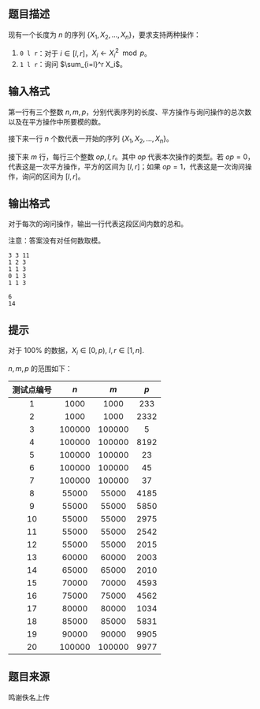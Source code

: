 ## 题目描述

现有一个长度为 $n$ 的序列 $\{X_1,X_2,\dots,X_n\}$，要求支持两种操作：

1. $\texttt{0 l r}$：对于 $i \in [l,r]$，$X_i \gets X_i^2 \mod p$。
2. $\texttt{1 l r}$：询问 $\sum_{i=l}^r X_i$。

## 输入格式

第一行有三个整数 $n,m,p$，分别代表序列的长度、平方操作与询问操作的总次数以及在平方操作中所要模的数。

接下来一行 $n$ 个数代表一开始的序列 $\{X_1,X_2,\dots,X_n\}$。  

接下来 $m$ 行，每行三个整数 $op,l,r$。其中 $op$ 代表本次操作的类型。若 $op=0$，代表这是一次平方操作，平方的区间为 $[l,r]$；如果 $op=1$，代表这是一次询问操作，询问的区间为 $[l,r]$。

## 输出格式

对于每次的询问操作，输出一行代表这段区间内数的总和。

注意：答案没有对任何数取模。

```input1
3 3 11
1 2 3
1 1 3
0 1 3
1 1 3
```
```output1
6
14
```

## 提示

对于 $100\%$ 的数据，$X_i \in [0,p),~l,r \in [1,n]$.

$n,m,p$ 的范围如下：

| 测试点编号 |   $n$    |   $m$    |  $p$   |
| :--------: | :------: | :------: | :----: |
|     1      |  $1000$  |  $1000$  | $233$  |
|     2      |  $1000$  |  $1000$  | $2332$ |
|     3      | $100000$ | $100000$ |  $5$   |
|     4      | $100000$ | $100000$ | $8192$ |
|     5      | $100000$ | $100000$ |  $23$  |
|     6      | $100000$ | $100000$ |  $45$  |
|     7      | $100000$ | $100000$ |  $37$  |
|     8      | $55000$  | $55000$  | $4185$ |
|     9      | $55000$  | $55000$  | $5850$ |
|     10     | $55000$  | $55000$  | $2975$ |
|     11     | $55000$  | $55000$  | $2542$ |
|     12     | $55000$  | $55000$  | $2015$ |
|     13     | $60000$  | $60000$  | $2003$ |
|     14     | $65000$  | $65000$  | $2010$ |
|     15     | $70000$  | $70000$  | $4593$ |
|     16     | $75000$  | $75000$  | $4562$ |
|     17     | $80000$  | $80000$  | $1034$ |
|     18     | $85000$  | $85000$  | $5831$ |
|     19     | $90000$  | $90000$  | $9905$ |
|     20     | $100000$ | $100000$ | $9977$ |

## 题目来源

鸣谢佚名上传
